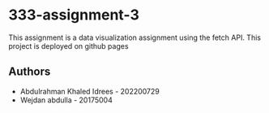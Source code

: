 # 333-assignment-3

This assignment is a data visualization assignment using the fetch API. This project is deployed on github pages

## Authors

- Abdulrahman Khaled Idrees - 202200729
- Wejdan abdulla - 20175004
